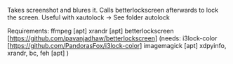Takes screenshot and blures it. Calls betterlockscreen afterwards to lock the screen. 
Useful with xautolock -> See folder autolock

Requirements:
ffmpeg [apt]
xrandr [apt]
betterlockscreen [https://github.com/pavanjadhaw/betterlockscreen]
(needs: i3lock-color [https://github.com/PandorasFox/i3lock-color]
	imagemagick [apt]
	xdpyinfo, xrandr, bc, feh [apt]
)
